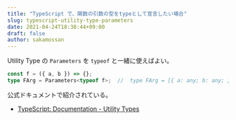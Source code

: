 ```yaml
---
title: "TypeScript で、関数の引数の型をtypeとして宣言したい場合"
slug: typescript-utility-type-parameters
date: 2021-04-24T18:38:44+09:00
draft: false
author: sakamossan
---
```


Utility Type の `Parameters` を `typeof` と一緒に使えばよい。

```ts
const f = ({ a, b }) => {};
type FArg = Parameters<typeof f>;  //  type FArg = [{ a: any; b: any; }]
```

公式ドキュメントで紹介されている。

- [TypeScript: Documentation - Utility Types](https://www.typescriptlang.org/docs/handbook/utility-types.html#parameterstype)
